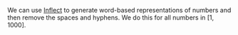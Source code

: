 We can use [Inflect](https://pypi.org/project/inflect/) to generate word-based representations of numbers and then remove the spaces and hyphens. We do this for all numbers in $[1, 1000]$.